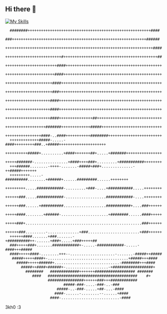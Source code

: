 ## Hi there 👋

[![My Skills](https://skillicons.dev/icons?i=c,neovim,obsidian,apple)](https://skillicons.dev)

      ########+++++++++++++++++++++++++++++++++++++++++++++++++++++++####   
      ###++++++++++++++++++++++++++++++++++++++++++++++++++++++++++++###### 
      ++++++++++++++++++++++++++++++++++++++++++++++++++++++++++++++++++####
      +++++++++++++++++++++++++#++++++++++++++++++++++++++++++++++++++++++##
      +++++++++++++++++++++++####+++++++++++++++++++++++++++++++++++++++++++
      ++++++++++++++++++++++####++++++++++++++++++++++++++++++++++++++++++++
      +++++++++++++++++++++####+++++++++++++++++++++++++++++++++++++++++++++
      +++++++++++++++++++++###++++++++++++++++++++++++++++++++++++++++++++++
      ++++++++++++++++++++####++++++++++++++++++++++++++++++++++++++++++++++
      ++++++++++++++++++++####++++++++++++++++++++++++++++++++++++++++++++++
      ++++++++++++++++++++####+++++++++++++++##+++++++++++++++++++++++++++++
      ++++++++++++++++++#######+++++++++++++#####+++++++++++++++++++++++++++
      ++++++++++++++++####-..####+++++++++++########++++++++++++++++++++++++
      +++++++++++++#####-.....-####+++++++++###..+#####+++++++++++++++++++++
      ++++++++++#####+..........+####+++++++##+.....+#######++++++++++++++++
      +++++#######-...............+####++++###+.........+###########++++++++
      +++######........-++++-.......-#####+###+..............-++#####+++++++
      +++++++++.....-##########........+######+......#########......++++++++
      +++++++++.....############-.........+###-....+###########.....++++++++
      ++++++###.....############-..................############-....++++++++
      ++++++###......+##########...................###########+....###++++++
      +++++####........+######-.....................+########......####+++++
      +++++###+....................................................###++++++
      ++++++###.........-..............+###.......................+###++++++
      ++++++####.......+###.......-+##########++-......+###+.....+###+++++##
      ###+++++###+.......############+-.....-############-.....-####+++#####
      ####+++++####-........+++--....................-.......-#####++#####  
       #####+++++####+-....................................+#####+++####    
         #####+++++######+.............................-########+++####     
           #####++####+######+-...................-+##################+     
             ########   #############+++++++################## #######      
                ####   ########################################    #+       
                       ################++++++###+++############             
                              #####-###-....-###-..-###                     
                           #####-..-###-.....+##-...-####                   
                          ####-......-........--......+####                 
                        ####-..........................-####                

  3kh0 :3
